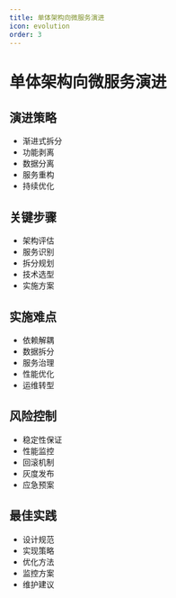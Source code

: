 ```yaml
---
title: 单体架构向微服务演进
icon: evolution
order: 3
---
```


# 单体架构向微服务演进

## 演进策略
- 渐进式拆分
- 功能剥离
- 数据分离
- 服务重构
- 持续优化

## 关键步骤
- 架构评估
- 服务识别
- 拆分规划
- 技术选型
- 实施方案

## 实施难点
- 依赖解耦
- 数据拆分
- 服务治理
- 性能优化
- 运维转型

## 风险控制
- 稳定性保证
- 性能监控
- 回滚机制
- 灰度发布
- 应急预案

## 最佳实践
- 设计规范
- 实现策略
- 优化方法
- 监控方案
- 维护建议
